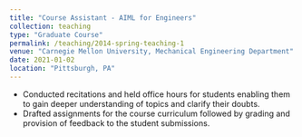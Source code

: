 ```yaml
---
title: "Course Assistant - AIML for Engineers"
collection: teaching
type: "Graduate Course"
permalink: /teaching/2014-spring-teaching-1
venue: "Carnegie Mellon University, Mechanical Engineering Department"
date: 2021-01-02
location: "Pittsburgh, PA"
---
```


* Conducted recitations and held office hours for students enabling them to gain deeper understanding of topics and clarify their doubts.
* Drafted assignments for the course curriculum followed by grading and provision of feedback to the student submissions.
